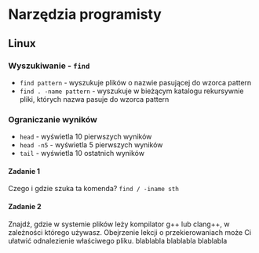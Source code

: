 # Narzędzia programisty

## Linux

### Wyszukiwanie - `find`

* `find pattern` - wyszukuje plików o nazwie pasującej do wzorca pattern
* `find . -name pattern` - wyszukuje w bieżącym katalogu rekursywnie pliki, których nazwa pasuje do wzorca pattern

### Ograniczanie wyników

* `head` - wyświetla 10 pierwszych wyników
* `head -n5` - wyświetla 5 pierwszych wyników
* `tail` - wyświetla 10 ostatnich wyników

#### Zadanie 1

Czego i gdzie szuka ta komenda?
`find / -iname sth`

#### Zadanie 2

Znajdź, gdzie w systemie plików leży kompilator g++ lub clang++, w zależności którego używasz.
Obejrzenie lekcji o przekierowaniach może Ci ułatwić odnalezienie właściwego pliku.
blablabla
blablabla
blablabla
